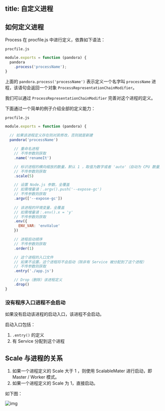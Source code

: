 title: 自定义进程
---

## 如何定义进程

Process 在 procfile.js 中进行定义，依靠如下语法：

`procfile.js`

```javascript
module.exports = function (pandora) {
  pandora
    .process('processName');
}
```

上面的 `pandora.process('processName')` 表示定义一个名字叫 `processName` 进程，该语句会返回一个对象 `ProcessRepresentationChainModifier`。

我们可以通过 `ProcessRepresentationChainModifier` 完善对这个进程的定义。

下面通过一个简单的例子介绍全部的定义能力：

`procfile.js`

```javascript
module.exports = function (pandora) {
  
  // 如果该进程定义存在则对其修改，否则就是新建
  pandora('processName')

    // 重命名进程
    // 不传参数则获取
    .name('renameIt')

    // 标识进程的横向缩放的数量，默认 1 ，取值为数字或者 'auto'（自动为 CPU 数量）
    // 不传参数则获取
    .scale(5)

    // 设置 Node.js 参数，全覆盖
    // 如需增量请：.argv().push('--expose-gc')
    // 不传参数则获取
    .argv(['--expose-gc'])
 
    // 该进程的环境变量，全覆盖
    // 如需增量请：.env().x = 'y'
    // 不传参数则获取
    .env({
      ENV_VAR: 'envValue'
    })

    // 进程启动顺序
    // 不传参数则获取
    .order(1)

    // 这个进程的入口文件
    // 如果不设置，这个进程将不会启动（除非有 Service 被分配到了这个进程）
    // 不传参数则获取
    .entry('./app.js')

    // Drop（删除）该进程定义
    .drop()
}
```

### 没有程序入口进程不会启动

如果没有启动该进程的启动入口，该进程不会启动。

启动入口包括：

1. `.entry()` 的定义
2. 有 Service 分配到这个进程

## Scale 与进程的关系

1. 如果一个进程定义的 Scale 大于 1 ，则使用 ScalableMater 进行启动，即 Master / Worker 模式。
2. 如果一个进程定义的 Scale 为 1，直接启动。

如下图：

![img](https://img.alicdn.com/tfs/TB1gpxPhgvD8KJjy0FlXXagBFXa-1794-890.png)

